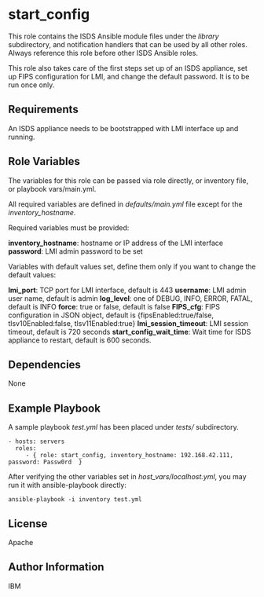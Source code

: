 
start_config
=========

This role contains the ISDS Ansible module files under the *library* subdirectory, and notification handlers that can be used by all other roles. Always reference this role before other ISDS Ansible roles. 

This role also takes care of the first steps set up of an ISDS appliance, set up FIPS configuration for LMI, and change the default password. It is to be run once only. 

Requirements
------------

An ISDS appliance needs to be bootstrapped with LMI interface up and running. 

Role Variables
--------------

The variables for this role can be passed via role directly, or inventory file, or playbook vars/main.yml.

All required variables are defined in *defaults/main.yml* file except for the *inventory_hostname*. 

Required variables must be provided:

**inventory_hostname**: hostname or IP address of the LMI interface
**password**: LMI admin password to be set 

Variables with default values set, define them only if you want to change the default values:

**lmi_port**: TCP port for LMI interface, default is 443
**username**: LMI admin user name, default is admin
**log_level**: one of DEBUG, INFO, ERROR, FATAL, default is INFO
**force**: true or false, default is false
**FIPS_cfg**: FIPS configuration in JSON object, default is {fipsEnabled:true/false, tlsv10Enabled:false, tlsv11Enabled:true}
**lmi_session_timeout**: LMI session timeout, default is 720 seconds
**start_config_wait_time**: Wait time for ISDS appliance to restart, default is 600 seconds.

Dependencies
------------

None


Example Playbook
----------------

A sample playbook *test.yml* has been placed under *tests/* subdirectory. 

    - hosts: servers
      roles:
         - { role: start_config, inventory_hostname: 192.168.42.111, password: Passw0rd  }

After verifying the other variables set in *host_vars/localhost.yml*,  you may run it with ansible-playbook directly:

```
ansible-playbook -i inventory test.yml
```

License
-------

Apache


Author Information
------------------

IBM
